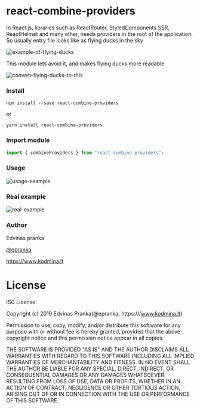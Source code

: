 # react-combine-providers

In React.js, libraries such as ReactRouter, StyledComponents SSR, ReactHelmet and many other, needs providers in the root of the application. So usually entry file looks like as flying ducks in the sky

![example-of-flying-ducks](https://github.com/epranka/react-combine-providers/blob/master/resources/example-of-flying-ducks.png)

This module lets avoid it, and makes flying ducks more readable

![convert-flying-ducks-to-this](https://github.com/epranka/react-combine-providers/blob/master/resources/convert-flying-ducks-to-this.png)

### Install

```
npm install --save react-combine-providers
```

or

```
yarn install react-combine-providers
```

### Import module

```js
import { combineProviders } from "react-combine-providers";
```

### Usage

![usage-example](https://github.com/username/repository/blob/master/img/octocat.png|alt=usage-example)

### Real example

![real-example](https://github.com/username/repository/blob/master/img/octocat.png|alt=real-example)

### Author

Edvinas pranka

[@epranka](https://twitter.com/epranka)

https://www.kodmina.lt

# License

ISC License

Copyright (c) 2019 Edvinas Pranka(@epranka, https:///www.kodmina.lt)

Permission to use, copy, modify, and/or distribute this software for any
purpose with or without fee is hereby granted, provided that the above
copyright notice and this permission notice appear in all copies.

THE SOFTWARE IS PROVIDED "AS IS" AND THE AUTHOR DISCLAIMS ALL WARRANTIES
WITH REGARD TO THIS SOFTWARE INCLUDING ALL IMPLIED WARRANTIES OF
MERCHANTABILITY AND FITNESS. IN NO EVENT SHALL THE AUTHOR BE LIABLE FOR
ANY SPECIAL, DIRECT, INDIRECT, OR CONSEQUENTIAL DAMAGES OR ANY DAMAGES
WHATSOEVER RESULTING FROM LOSS OF USE, DATA OR PROFITS, WHETHER IN AN
ACTION OF CONTRACT, NEGLIGENCE OR OTHER TORTIOUS ACTION, ARISING OUT OF
OR IN CONNECTION WITH THE USE OR PERFORMANCE OF THIS SOFTWARE.
